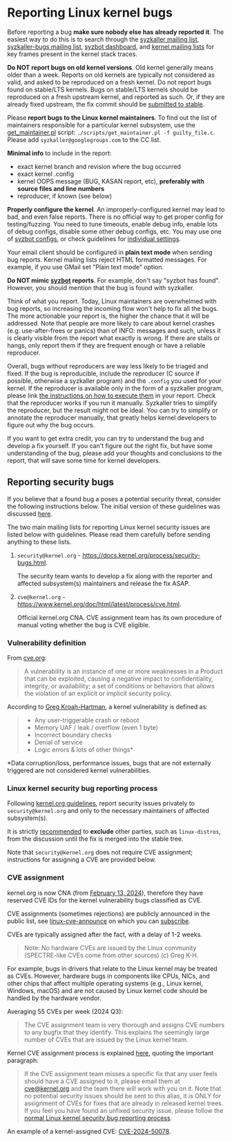# Reporting Linux kernel bugs

Before reporting a bug **make sure nobody else has already reported it**. The easiest way to do
this is to search through the [syzkaller mailing list](https://groups.google.com/forum/#!forum/syzkaller),
[syzkaller-bugs mailing list](https://groups.google.com/forum/#!forum/syzkaller-bugs),
[syzbot dashboard](https://syzkaller.appspot.com/upstream),
and [kernel mailing lists](https://lore.kernel.org/) for key frames present in the kernel stack traces.

**Do NOT report bugs on old kernel versions**.
Old kernel generally means older than a week. Reports on old kernels are typically not considered as valid,
and asked to be reproduced on a fresh kernel. Do not report bugs found on stable/LTS kernels.
Bugs on stable/LTS kernels should be reproduced on a fresh upstream kernel, and reported as such.
Or, if they are already fixed upstream, the fix commit should be
[submitted to stable](https://www.kernel.org/doc/html/next/process/stable-kernel-rules.html).

Please **report bugs to the Linux kernel maintainers**.
To find out the list of maintainers responsible for a particular kernel subsystem, use the [get_maintainer.pl](https://github.com/torvalds/linux/blob/master/scripts/get_maintainer.pl) script: `./scripts/get_maintainer.pl -f guilty_file.c`. Please add `syzkaller@googlegroups.com` to the CC list.

**Minimal info** to include in the report:
 - exact kernel branch and revision where the bug occurred
 - exact kernel .config
 - kernel OOPS message (BUG, KASAN report, etc), **preferably with source files and line numbers**
 - reproducer, if known (see below)

**Properly configure the kernel**.
An improperly-configured kernel may lead to bad, and even false reports. There is no official way to get
proper config for testing/fuzzing. You need to tune timeouts, enable debug info, enable lots of debug configs,
disable some other debug configs, etc. You may use one of
[syzbot configs](/dashboard/config/linux/upstream-apparmor-kasan.config), or check guidelines for
[individual settings](/dashboard/config/linux/bits).

Your email client should be configured in **plain text mode** when sending bug reports.
Kernel mailing lists reject HTML formatted messages. For example, if you use GMail set "Plain text mode" option.

**Do NOT mimic [syzbot](/docs/syzbot.md) reports**.
For example, don't say "syzbot has found". However, you should mention that the bug is found with syzkaller.

Think of what you report. Today, Linux maintainers are overwhelmed with bug reports, so increasing the incoming flow won't help to fix all the bugs.
The more actionable your report is, the higher the chance that it will be addressed.
Note that people are more likely to care about kernel crashes (e.g. use-after-frees or panics) than of INFO: messages and such, unless it is clearly visible from the report what exactly is wrong.
If there are stalls or hangs, only report them if they are frequent enough or have a reliable reproducer.

Overall, bugs without reproducers are way less likely to be triaged and fixed.
If the bug is reproducible, include the reproducer (C source if possible, otherwise a syzkaller program) and the `.config` you used for your kernel.
If the reproducer is available only in the form of a syzkaller program, please link [the instructions on how to execute them](/docs/reproducing_crashes.md#using-a-c-reproducer) in your report.
Check that the reproducer works if you run it manually.
Syzkaller tries to simplify the reproducer, but the result might not be ideal.
You can try to simplify or annotate the reproducer manually, that greatly helps kernel developers to figure out why the bug occurs.

If you want to get extra credit, you can try to understand the bug and develop a fix yourself.
If you can't figure out the right fix, but have some understanding of the bug, please add your thoughts and conclusions to the report, that will save some time for kernel developers.

## Reporting security bugs

If you believe that a found bug a poses a potential security threat, consider the following instructions below.
The initial version of these guidelines was discussed [here](http://seclists.org/oss-sec/2017/q3/242).

The two main mailing lists for reporting Linux kernel security issues are listed below with guidelines.
Please read them carefully before sending anything to these lists.

1. `security@kernel.org` - https://docs.kernel.org/process/security-bugs.html.

    The security team wants to develop a fix along with the reporter and affected subsystem(s) maintainers and release the fix ASAP.

2. `cve@kernel.org` - https://www.kernel.org/doc/html/latest/process/cve.html.

    Official kernel.org CNA. CVE assignment team has its own procedure of manual voting whether the bug is CVE eligible.

### Vulnerability definition

From [cve.org](https://www.cve.org/resourcessupport/allresources/cnarules):

> A vulnerability is an instance of one or more weaknesses in a Product that can be exploited,
> causing a negative impact to confidentiality, integrity, or availability; a set of conditions
> or behaviors that allows the violation of an explicit or implicit security policy.

According to [Greg Kroah-Hartman](https://youtu.be/KumwRn1BA6s?t=203), a kernel vulnerability is defined as:
> * Any user-triggerable crash or reboot
> * Memory UAF / leak / overflow (even 1 byte)
> * Incorrect boundary checks
> * Denial of service
> * Logic errors & lots of other things*

*Data corruption/loss, performance issues, bugs that are not externally triggered are not considered kernel vulnerabilities.

### Linux kernel security bug reporting process

Following [kernel.org guidelines](https://docs.kernel.org/process/security-bugs.html),
report security issues privately to `security@kernel.org` and only to the necessary maintainers of affected subsystem(s).

It is strictly [recommended](https://docs.kernel.org/process/security-bugs.html#coordination-with-other-groups) to **exclude** other parties,
such as `linux-distros`, from the discussion until the fix is merged into the stable tree.

Note that `security@kernel.org` does not require CVE assignment; instructions for assigning a CVE are provided below.

### CVE assignment

kernel.org is now CNA (from [February 13, 2024](https://www.cve.org/Media/News/item/news/2024/02/13/kernel-org-Added-as-CNA)),
therefore they have reserved CVE IDs for the kernel vulnerability bugs classified as CVE.

CVE assignments (sometimes rejections) are publicly announced in the public list, see [linux-cve-announce](https://lore.kernel.org/linux-cve-announce) on which you can [subscribe](https://subspace.kernel.org/subscribing.html).

CVEs are typically assigned after the fact, with a delay of 1-2 weeks.

> Note: No hardware CVEs are issued by the Linux community (SPECTRE-like CVEs come from other sources) (c) Greg K-H.

For example, bugs in drivers that relate to the Linux kernel may be treated as CVEs.
However, hardware bugs in components like CPUs, NICs, and other chips that affect multiple operating systems (e.g., Linux kernel, Windows, macOS)
and are not caused by Linux kernel code should be handled by the hardware vendor.

Averaging 55 CVEs per week (2024 Q3):
> The CVE assignment team is very thorough and assigns CVE numbers to any bugfix that they identify.
> This explains the seemingly large number of CVEs that are issued by the Linux kernel team.

Kernel CVE assignment process is explained [here](https://www.kernel.org/doc/html/latest/process/cve.html), quoting the important paragraph:
> If the CVE assignment team misses a specific fix that any user feels should have a CVE assigned to it,
> please email them at <cve@kernel.org> and the team there will work with you on it.
> Note that no potential security issues should be sent to this alias,
> it is ONLY for assignment of CVEs for fixes that are already in released kernel trees.
> If you feel you have found an unfixed security issue, please follow the [normal Linux kernel security bug reporting process](https://docs.kernel.org/process/security-bugs.html).

An example of a kernel-assigned CVE: [CVE-2024-50078](https://lore.kernel.org/linux-cve-announce/2024102936-CVE-2024-50078-cfe9@gregkh/T/#u).
